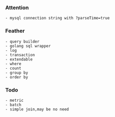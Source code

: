 ### Attention
    - mysql connection string with ?parseTime=true
### Feather
    - query builder
    - golang sql wrapper
    - log
    - transaction
    - extendable
    - where
    - count
    - group by
    - order by
### Todo
    - metric
    - batch
    - simple join,may be no need